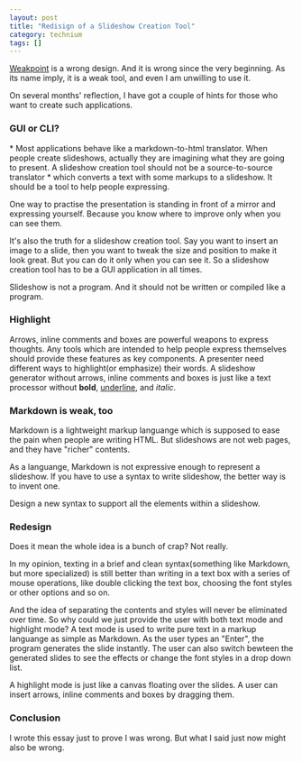 ```yaml
---
layout: post
title: "Redisign of a Slideshow Creation Tool"
category: technium 
tags: []
---
```





[Weakpoint](http://blog.chengyichao.info/2012/06/17/slideshow-in-markdown/) is a wrong design. And it is wrong since the very beginning. As its name imply, it is a weak tool, and even I am unwilling to use it. 


On several months' reflection, I have got a couple of hints for those who want to create such applications. 



### GUI or CLI?


<span class="sidenote">* Most applications behave like a markdown-to-html translator. </span>
When people create slideshows, actually they are imagining what they are going to present. A slideshow creation tool should not be a source-to-source translator \* which converts a text with some markups to a slideshow. It should be a tool to help people expressing.  


One way to practise the presentation is standing in front of a mirror and expressing yourself. Because you know where to improve only when you can see them. 


It's also the truth for a slideshow creation tool. Say you want to insert an image to a slide, then you want to tweak the size and position to make it look great. But you can do it only when you can see it. So a slideshow creation tool has to be a GUI application in all times.


Slideshow is not a program. And it should not be written or compiled like a program. 



### Highlight


Arrows, inline comments and boxes are powerful weapons to express thoughts. Any tools which are intended to help people express themselves should provide these features as key components. A presenter need different ways to highlight(or emphasize) their words. A slideshow generator without arrows, inline comments and boxes is just like a text processor without **bold**, <u>underline</u>, and _italic_. 



### Markdown is weak, too


Markdown is a lightweight markup languange which is supposed to ease the pain when people are writing HTML. But slideshows are not web pages, and they have "richer" contents. 


As a languange, Markdown is not expressive enough to represent a slideshow. If you have to use a syntax to write slideshow, the better way is to invent one.


Design a new syntax to support all the elements within a slideshow. 



### Redesign


Does it mean the whole idea is a bunch of crap? Not really.


In my opinion, texting in a brief and clean syntax(something like Markdown, but more specialized) is still better than writing in a text box with a series of mouse operations, like double clicking the text box, choosing the font styles or other options and so on. 


And the idea of separating the contents and styles will never be eliminated over time. So why could we just provide the user with both text mode and highlight mode? A text mode is used to write pure text in a markup languange as simple as Markdown. As the user types an "Enter", the program generates the slide instantly. The user can also switch bewteen the generated slides to see the effects or change the font styles in a drop down list. 


A highlight mode is just like a canvas floating over the slides. A user can insert arrows, inline comments and boxes by dragging them.  


### Conclusion

I wrote this essay just to prove I was wrong. But what I said just now might also be wrong.




